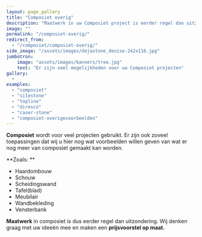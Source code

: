 ```yaml
---
layout: page_gallery
title: "Composiet overig"
description: "Maatwerk in uw Composiet project is eerder regel dan uitzondering."
image: ""
permalink: "/composiet-overig/"
redirect_from:
  - "/composiet/composiet-overig/"
side_image: "/assets/images/dejastone_denise-242x116.jpg"
jumbotron:
    image: "assets/images/banners/tree.jpg"
    text: "Er zijn veel mogelijkheden voor uw Composiet projecten"
gallery: 
  -     
examples:
  - "composiet"  
  - "silestone" 
  - "topline" 
  - "diresco" 
  - "caser-stone"
  - "composiet-overigevoorbeelden"  
---
```


**Composiet** wordt voor veel projecten gebruikt. Er zijn ook zoveel toepassingen dat wij u hier nog wat voorbeelden willen geven van wat er nog meer van composiet gemaakt kan worden.

**Zoals: **

*   Haardombouw
*   Schouw
*   Scheidingswand
*   Tafel(blad)
*   Meubilair
*   Wandbekleding
*   Vensterbank

**Maatwerk** in composiet is dus eerder regel dan uitzondering. Wij denken graag met uw ideeën mee en maken een **prijsvoorstel op maat.**
